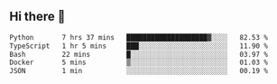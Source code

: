 ## Hi there 👋

<!--START_SECTION:waka-->

```txt
Python       7 hrs 37 mins   ████████████████████▓░░░░   82.53 %
TypeScript   1 hr 5 mins     ███░░░░░░░░░░░░░░░░░░░░░░   11.90 %
Bash         22 mins         █░░░░░░░░░░░░░░░░░░░░░░░░   03.97 %
Docker       5 mins          ▒░░░░░░░░░░░░░░░░░░░░░░░░   01.03 %
JSON         1 min           ░░░░░░░░░░░░░░░░░░░░░░░░░   00.19 %
```

<!--END_SECTION:waka-->
